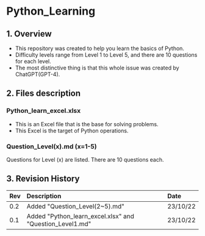 # Python_Learning
## 1. Overview
- This repository was created to help you learn the basics of Python.
- Difficulty levels range from Level 1 to Level 5, and there are 10 questions for each level.
- The most distinctive thing is that this whole issue was created by ChatGPT(GPT-4).

## 2. Files description
### Python_learn_excel.xlsx
- This is an Excel file that is the base for solving problems. 
- This Excel is the target of Python operations.

### Question_Level(x).md (x=1-5)
Questions for Level (x) are listed.
There are 10 questions each.

## 3. Revision History
|Rev |Description |Date |
|:-|:-|:-|
|0.2|Added "Question_Level(2~5).md"|23/10/22|
|0.1|Added "Python_learn_excel.xlsx" and "Question_Level1.md"|23/10/22|
